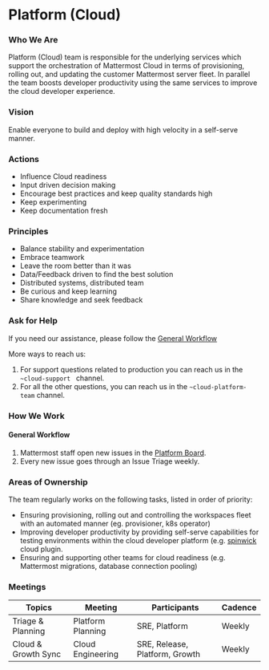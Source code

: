 # Platform (Cloud)

### Who We Are
Platform (Cloud) team is responsible for the underlying services which support the orchestration of Mattermost Cloud in terms of provisioning, rolling out, and updating the customer Mattermost server fleet. In parallel the team boosts developer productivity using the same services to improve the cloud developer experience.

### Vision
Enable everyone to build and deploy with high velocity in a self-serve manner.

### Actions
- Influence Cloud readiness
- Input driven decision making
- Encourage best practices and keep quality standards high
- Keep experimenting
- Keep documentation fresh

### Principles
- Balance stability and experimentation
- Embrace teamwork
- Leave the room better than it was
- Data/Feedback driven to find the best solution
- Distributed systems, distributed team
- Be curious and keep learning
- Share knowledge and seek feedback

### Ask for Help

If you need our assistance, please follow the [General Workflow](#general-workflow)

More ways to reach us:
1. For support questions related to production you can reach us in the `~cloud-support ` channel.
2. For all the other questions, you can reach us in the `~cloud-platform-team` channel.

### How We Work

#### General Workflow
1. Mattermost staff open new issues in the [Platform Board](https://mattermost.atlassian.net/jira/software/c/projects/MM/boards/46).
2. Every new issue goes through an Issue Triage weekly.

### Areas of Ownership
The team regularly works on the following tasks, listed in order of priority:
- Ensuring provisioning, rolling out and controlling the workspaces fleet with an automated manner (eg. provisioner, k8s operator)
- Improving developer productivity by providing self-serve capabilities for testing environments within the cloud developer platform (e.g. [spinwick](https://handbook.mattermost.com/company/about-mattermost/list-of-terms#spinwick) cloud plugin.
- Ensuring and supporting other teams for cloud readiness (e.g. Mattermost migrations, database connection pooling)

### Meetings

| Topics                             | Meeting                    | Participants                    | Cadence |
|------------------------------------|----------------------------|---------------------------------|---------|
| Triage & Planning                  | Platform Planning          | SRE, Platform                   | Weekly  |
| Cloud & Growth Sync                | Cloud Engineering          | SRE, Release, Platform, Growth  | Weekly  |

